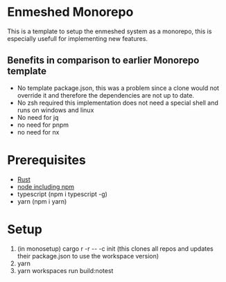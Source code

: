 # Enmeshed Monorepo

This is a template to setup the enmeshed system as a monorepo, this is especially usefull for implementing new features.

## Benefits in comparison to earlier Monorepo template

- No template package.json, this was a problem since a clone would not override it and therefore the dependencies are not up to date.
- No zsh required this implementation does not need a special shell and runs on windows and linux
- No need for jq
- no need for pnpm
- no need for nx

# Prerequisites

- [Rust]("https://www.rust-lang.org/tools/install")
- [node including npm](https://nodejs.org/en/download)
- typescript (npm i typescript -g)
- yarn (npm i yarn)

# Setup

1. (in monosetup) cargo r -r -- -c init (this clones all repos and updates their package.json to use the workspace version)
2. yarn
3. yarn workspaces run build:notest 
